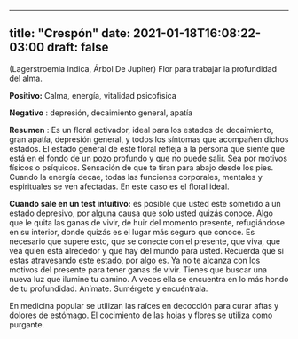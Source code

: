 
---
title: "Crespón"
date: 2021-01-18T16:08:22-03:00
draft: false
--- 
        

 

 



(Lagerstroemia Indica, Árbol
 De Jupiter)
Flor
 para trabajar la profundidad del alma. 


**Positivo:**  Calma, energía, vitalidad psicofísica


**Negativo** : depresión, decaimiento general, apatía
 


**Resumen** : Es un floral activador, ideal para los
 estados de decaimiento, gran apatía, depresión general, y todos los síntomas
 que acompañen dichos estados.
El estado general de
 este floral refleja a la persona que siente que está en el fondo de un pozo
 profundo y que no puede salir. Sea por motivos físicos o psíquicos. Sensación
 de que te tiran para abajo desde los pies.
Cuando la energía
 decae, todas las funciones corporales, mentales y espirituales se ven
 afectadas. En este caso es el floral ideal.
 


**Cuando sale en un test intuitivo:**  es posible que usted este sometido a un estado depresivo, por alguna causa que
 solo usted quizás conoce. Algo que le quita las ganas de vivir, de huir del
 momento presente, refugiándose en su interior, donde quizás es el lugar más
 seguro que conoce.
Es necesario que
 supere esto, que se conecte con el presente, que viva, que vea quien está
 alrededor y que hay del mundo para usted.
Recuerda que si estas
 atravesando este estado, por algo es. Ya no te alcanza con los motivos del presente
 para tener ganas de vivir. Tienes que buscar una nueva luz que ilumine tu
 camino. A veces ella se encuentra en lo más hondo de tu profundidad. Anímate.
 Sumérgete y encuéntrala.
 
En medicina popular se utilizan las raíces en decocción para
 curar aftas y dolores de estómago. El cocimiento de
 las hojas y flores se utiliza como purgante.



